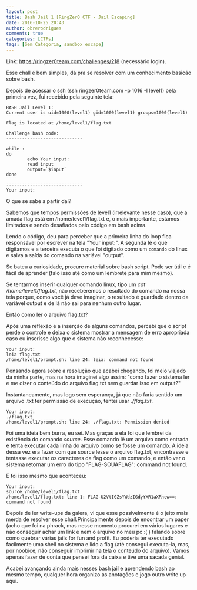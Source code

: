 ```yaml
---
layout: post
title: Bash Jail 1 [RingZer0 CTF - Jail Escaping]
date: 2016-10-25 20:43
author: obrerodrigues
comments: true
categories: [CTFs]
tags: [Sem Categoria, sandbox escape]
---
```

Link: https://ringzer0team.com/challenges/218 (necessário login).

Esse chall é bem simples, dá pra se resolver com um conhecimento basicão sobre bash.

Depois de acessar o ssh (ssh ringzer0team.com -p 1016 -l level1) pela primeira vez, fui recebido pela seguinte tela:

```
BASH Jail Level 1:
Current user is uid=1000(level1) gid=1000(level1) groups=1000(level1)

Flag is located at /home/level1/flag.txt

Challenge bash code:
-----------------------------

while :
do
        echo Your input:
        read input
        output=`$input`
done

-----------------------------
Your input:
```

O que se sabe a partir daí?

Sabemos que tempos permissões de level1 (irrelevante nesse caso), que a amada flag está em /home/level1/flag.txt e, o mais importante, estamos limitados e sendo desafiados pelo código em bash acima.

Lendo o código, deu para perceber que a primeira linha do loop fica responsável por escrever na tela "Your input:". A segunda lê o que digitamos e a terceira executa o que foi digitado como um `comando` do linux e salva a saída do comando na variável "output".

Se bateu a curiosidade, procure material sobre bash script. Pode ser útil e é fácil de aprender (falo isso até como um lembrete para mim mesmo).

Se tentarmos inserir qualquer comando linux, tipo um <em>cat /home/level1/flag.txt</em>, não receberemos o resultado do comando na nossa tela porque, como você já deve imaginar, o resultado é guardado dentro da variável output e de lá não sai para nenhum outro lugar.

Então como ler o arquivo flag.txt?

Após uma reflexão e a inserção de alguns comandos, percebi que o script perde o controle e deixa o sistema mostrar a mensagem de erro apropriada caso eu inserisse algo que o sistema não reconhecesse:

```
Your input:
leia flag.txt
/home/level1/prompt.sh: line 24: leia: command not found
```

Pensando agora sobre a resolução que acabei chegando, foi meio viajado da minha parte, mas na hora imaginei algo assim: "como fazer o sistema ler e me dizer o conteúdo do arquivo flag.txt sem guardar isso em output?"

Instantaneamente, mas logo sem esperança, já que não faria sentido um arquivo .txt ter permissão de execução, tentei usar <em>./flag.txt</em>.

```
Your input:
./flag.txt
/home/level1/prompt.sh: line 24: ./flag.txt: Permission denied
```

Foi uma ideia bem burra, eu sei. Mas graças a ela foi que lembrei da existência do comando <em>source</em>. Esse comando lê um arquivo como entrada e tenta executar cada linha do arquivo como se fosse um comando. A ideia dessa vez era fazer com que source lesse o arquivo flag.txt, encontrasse e tentasse executar os caracteres da flag como um comando, e então ver o sistema retornar um erro do tipo "FLAG-SOUAFLAG": command not found.

E foi isso mesmo que aconteceu:

```
Your input:
source /home/level1/flag.txt
/home/level1/flag.txt: line 1: FLAG-U2VtIGZsYWdzIGdyYXR1aXRhcw==: command not found
```

Depois de ler write-ups da galera, vi que esse possivelmente é o jeito mais merda de resolver esse chall.Principalmente depois de encontrar um paper (acho que foi na phrack, mas nesse momento procurei em vários lugares e não conseguir achar um link e nem o arquivo no meu pc :( ) falando sobre como quebrar várias jails for fun and profit. Eu poderia ter executado facilmente uma shell no sistema e lido a flag (até consegui executa-la, mas, por noobice, não conseguir imprimir na tela o conteúdo do arquivo). Vamos apenas fazer de conta que pensei fora da caixa e tive uma sacada genial.

Acabei avançando ainda mais nesses bash jail e aprendendo bash ao mesmo tempo, qualquer hora organizo as anotações e jogo outro write up aqui.

